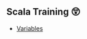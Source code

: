 ## Scala Training  :astonished:

* [Variables](https://github.com/NicJC/Hello-Scala/blob/master/src/main/scala/Variables/Variables.scala)
